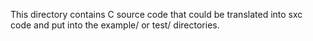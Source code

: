 This directory contains C source code that could be translated into
sxc code and put into the example/ or test/ directories.